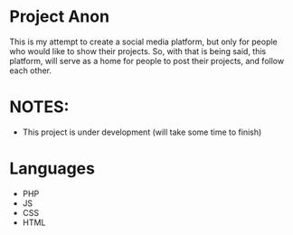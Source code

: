 # Project Anon
This is my attempt to create a social media platform, but only for people who
would like to show their projects. So, with that is being said, this platform, will
serve as a home for people to post their projects, and follow each other.

# NOTES:
- This project is under development (will take some time to finish)

# Languages
- PHP
- JS
- CSS
- HTML